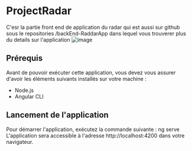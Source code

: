 # ProjectRadar

C'esr la partie front end de application du radar qui est aussi sur github sous le repositories /backEnd-RaddarApp dans lequel vous trouverer plus du details sur l'application
![image](https://github.com/salma-SABROU/frontEnd-RadarApp/assets/129564311/ace3b351-fd76-4b6b-b1df-318b244577b9)

## Prérequis
Avant de pouvoir exécuter cette application, vous devez vous assurer d'avoir les éléments suivants installés sur votre machine :

  - Node.js 
  - Angular CLI
 
## Lancement de l'application
Pour démarrer l'application, exécutez la commande suivante : ng serve
L'application sera accessible à l'adresse http://localhost:4200 dans votre navigateur.
